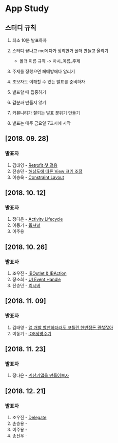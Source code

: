 # App Study

## 스터디 규칙

1. 최소 10분 발표하자
2. 스터디 끝나고 md에다가 정리한거 폴더 만들고 올리기
    - 폴더 이름 규칙 -> 차시_이름_주제
    
3. 주제를 정했으면 페메방에다 알리기
4. 초보자도 이해할 수 있는 발표를 준비하자
5. 발표할 때 집중하기
6. 갑분싸 만들지 않기
7. 커뮤니티가 잘되는 발표 분위기 만들기
8. 발표는 매주 금요일 7교시에 시작

## [2018. 09. 28]
### 발표자

1. 김태영 - [Retrofit 첫 걸음](https://github.com/GramDefined/Study/blob/master/01_김태영_Retrofit%20첫걸음/Retrofit%20첫걸음.md)
2. 전승민 - [해상도에 따른 View 크기 조정](https://github.com/GramDefined/Study/blob/master/01_%EC%A0%84%EC%8A%B9%EB%AF%BC_%ED%95%B4%EC%83%81%EB%8F%84%EC%97%90%20%EB%94%B0%EB%A5%B8%20View%20%ED%81%AC%EA%B8%B0%20%EC%A1%B0%EC%A0%95/01_%EC%A0%84%EC%8A%B9%EB%AF%BC_%ED%95%B4%EC%83%81%EB%8F%84%EC%97%90%20%EB%94%B0%EB%A5%B8%20View%20%ED%81%AC%EA%B8%B0%20%EC%A1%B0%EC%A0%95.md)
3. 이승욱 - [Constraint Layout](https://github.com/GramDefined/Study/blob/master/01_%EC%9D%B4%EC%8A%B9%EC%9A%B1_ConstraintLayout/01_%EC%9D%B4%EC%8A%B9%EC%9A%B1_ConstraintLayout.md)

## [2018. 10. 12]
### 발표자

1. 정다은 - [Activity Lifecycle](https://github.com/GramDefined/Study/blob/master/02_정다은_Activity%20Lifecycle/02_정다은_Activity%20Lifecycle.md)
2. 이동기 - [옵셔널](https://github.com/GramDefined/Study/tree/master/02_이동기_옵셔널/02_이동기_옵셔널.md)
3. 이주용

## [2018. 10. 26]
### 발표자

1. 조우진 - [IBOutlet & IBAction](https://github.com/GramDefined/Study/blob/master/03_%EC%A1%B0%EC%9A%B0%EC%A7%84_IBAction%20%26%20IBOutlet/IBOutlet%20%26%20IBAction.md)
2. 장소희 - [UI Event Handle](https://github.com/GramDefined/Study/blob/master/03_장소희_UI%20Event%20Handle/UIEventHandle.md)
3. 전승민 - [리시버](https://github.com/GramDefined/Study/blob/master/03_전승민_리시버/리시버.md)

## [2018. 11. 09]
### 발표자

1. 김태영 - [앱 개발 할땐하더라도 코틀린 한번정돈 괜찮잖아](https://github.com/GramDefined/Study/blob/master/04_%EA%B9%80%ED%83%9C%EC%98%81_%EC%95%B1%20%EA%B0%9C%EB%B0%9C%20%ED%95%A0%EB%95%90%ED%95%98%EB%8D%94%EB%9D%BC%EB%8F%84%20%EC%BD%94%ED%8B%80%EB%A6%B0%20%ED%95%9C%EB%B2%88%EC%A0%95%EB%8F%88%20%EA%B4%9C%EC%B0%AE%EC%9E%96%EC%95%84/%EC%95%B1%20%EA%B0%9C%EB%B0%9C%20%ED%95%A0%EB%95%90%20%ED%95%98%EB%8D%94%EB%9D%BC%EB%8F%84%20%EC%BD%94%ED%8B%80%EB%A6%B0%20%ED%95%9C%EB%B2%88%EC%A0%95%EB%8F%88%20%EA%B4%9C%EC%B0%AE%EC%9E%96%EC%95%84.md)
2. 이동기 - [iOS생명주기](https://github.com/GramDefined/Study/blob/master/04_%EC%9D%B4%EB%8F%99%EA%B8%B0_iOS%EC%83%9D%EB%AA%85%EC%A3%BC%EA%B8%B0/04_%EC%9D%B4%EB%8F%99%EA%B8%B0_%EC%83%9D%EB%AA%85%EC%A3%BC%EA%B8%B0.md)

## [2018. 11. 23]
### 발표자

1. 정다은 - [계산기앱을 만들어보자](https://github.com/GramDefined/Study/tree/master/05_정다은_계산기앱을%20만들어보자)

## [2018. 12. 21]
### 발표자
1. 조우진 - [Delegate](https://github.com/GramDefined/Study/blob/master/06_%EC%A1%B0%EC%9A%B0%EC%A7%84_Delegate/Delegate.md)
2. 손승용 -
3. 이주용 -
4. 송진우 - 

